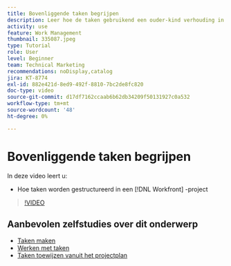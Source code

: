 ```yaml
---
title: Bovenliggende taken begrijpen
description: Leer hoe de taken gebruikend een ouder-kind verhouding in een project van Workfront gestructureerd zijn.
activity: use
feature: Work Management
thumbnail: 335087.jpeg
type: Tutorial
role: User
level: Beginner
team: Technical Marketing
recommendations: noDisplay,catalog
jira: KT-8774
exl-id: 882e421d-8ed9-492f-8810-7bc2de8fc820
doc-type: video
source-git-commit: d17df7162ccaab6b62db34209f50131927c0a532
workflow-type: tm+mt
source-wordcount: '48'
ht-degree: 0%

---
```


# Bovenliggende taken begrijpen

In deze video leert u:

* Hoe taken worden gestructureerd in een [!DNL Workfront] -project

>[!VIDEO](https://video.tv.adobe.com/v/335087/?quality=12&learn=on&enablevpops)

## Aanbevolen zelfstudies over dit onderwerp

* [Taken maken](/help/manage-work/tasks/how-to-create-tasks.md)
* [Werken met taken](/help/manage-work/tasks/work-with-tasks.md)
* [Taken toewijzen vanuit het projectplan](/help/manage-work/tasks/assign-tasks-from-the-project-plan.md)

